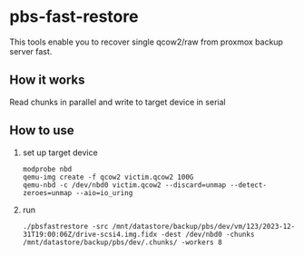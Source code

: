# pbs-fast-restore

This tools enable you to recover single qcow2/raw from proxmox backup server fast.

## How it works

Read chunks in parallel and write to target device in serial

## How to use

1. set up target device
   ```
   modprobe nbd
   qemu-img create -f qcow2 victim.qcow2 100G
   qemu-nbd -c /dev/nbd0 victim.qcow2 --discard=unmap --detect-zeroes=unmap --aio=io_uring
   ```

2. run
   ```
   ./pbsfastrestore -src /mnt/datastore/backup/pbs/dev/vm/123/2023-12-31T19:00:06Z/drive-scsi4.img.fidx -dest /dev/nbd0 -chunks /mnt/datastore/backup/pbs/dev/.chunks/ -workers 8
   ```
